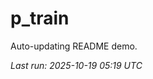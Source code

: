 # p_train

Auto-updating README demo.

<!--START_SECTION:status-->
_Last run: 2025-10-19 05:19 UTC_
<!--END_SECTION:status-->










































































































































































































































































































































































































































































































































































































































































































































































































































































































































































































































































































































































































































































































































































































